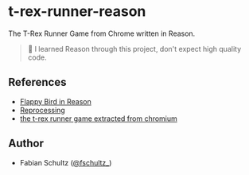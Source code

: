 # t-rex-runner-reason

The T-Rex Runner Game from Chrome written in Reason.

> 🚨 I learned Reason through this project, don't expect high quality code.

## References

- [Flappy Bird in Reason](https://github.com/bsansouci/reprocessing-example/tree/livestream-flappybird)
- [Reprocessing](https://github.com/Schmavery/reprocessing)
- [the t-rex runner game extracted from chromium](https://github.com/wayou/t-rex-runner)

## Author

- Fabian Schultz ([@fschultz\_](https://twitter.com/fschultz_))
